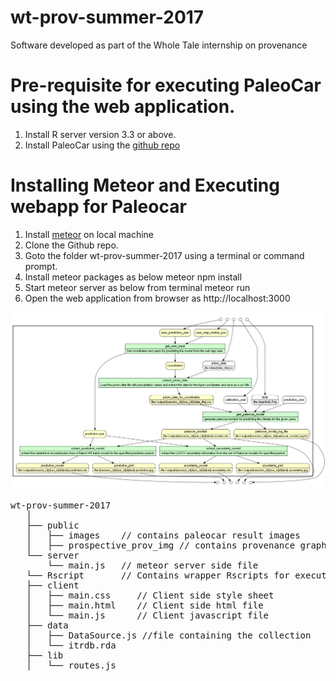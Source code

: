 # wt-prov-summer-2017

Software developed as part of the Whole Tale internship on provenance

# Pre-requisite for executing PaleoCar using the web application. 
1. Install R server version 3.3 or above.  
2. Install PaleoCar using the [github repo](https://github.com/bocinsky/paleocar) 

# Installing Meteor and Executing webapp for Paleocar

1. Install [meteor](https://www.meteor.com/install) on local machine 
2. Clone the Github repo.
3. Goto the folder wt-prov-summer-2017 using a terminal or command prompt.  
4. Install meteor packages as below
   meteor npm install
5. Start meteor server as below from terminal 
   meteor run
6. Open the web application from browser as http://localhost:3000

![alt text](public/prospective_prov_img/web_app_paleocar_data_flow.png "YW Graph of PaleoCar.")

<pre>
wt-prov-summer-2017
   │
   ├── public
   │   ├── images    // contains paleocar result images 
   │   ├── prospective_prov_img // contains provenance graphs images 
   └── server
       └── main.js   // meteor server side file
   └── Rscript       // Contains wrapper Rscripts for executing the paleocar. 
   ├── client  
   │   ├── main.css     // Client side style sheet
   │   ├── main.html    // Client side html file
   │   └── main.js      // Client javascript file 
   ├── data 
   │   ├── DataSource.js //file containing the collection 
   │   └── itrdb.rda         
   ├── lib
   │   └── routes.js
</pre> 

